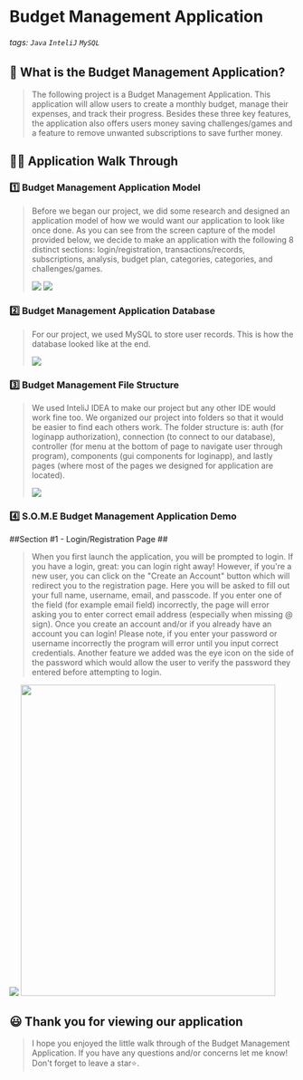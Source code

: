# Budget Management Application

###### tags: `Java` `InteliJ` `MySQL`

## 📝 What is the Budget Management Application?
> The following project is a Budget Management Application. This application will allow users to create a monthly budget, manage their expenses, and track their progress.
> Besides these three key features, the application also offers users money saving challenges/games and a feature to remove unwanted subscriptions to save further money. 

## 👩‍🏫 Application Walk Through
### 1️⃣ Budget Management Application Model ###
> Before we began our project, we did some research and designed an application model of how we would want our application to look like once done. As you can see from the screen capture of the model provided below, we decide to make an application with the following 8 distinct sections: login/registration, transactions/records, subscriptions, analysis, budget plan, categories, categories, and challenges/games.
> 
>![](https://github.com/user-attachments/assets/dfcb2c65-09f4-4715-8892-aca617935690)
>![](https://github.com/user-attachments/assets/0b1e5a7a-64a3-407c-b11b-a8de0304ac68)
>
> 
### 2️⃣ Budget Management Application Database ###
> For our project, we used MySQL to store user records. This is how the database looked like at the end.
> 
>![](https://github.com/user-attachments/assets/9fd862b2-9bf4-4cb0-8d83-cdfa92245f1b)
>
> 
### 3️⃣ Budget Management File Structure ###
> We used InteliJ IDEA to make our project but any other IDE would work fine too.
> We organized our project into folders so that it would be easier to find each others work. The folder structure is: auth (for loginapp authorization), connection (to connect to our database), controller (for menu at the bottom of page to navigate user through program), components (gui components for loginapp), and lastly pages (where most of the pages we designed for application are located).
> 
>![](https://github.com/user-attachments/assets/e31eaea0-a95f-404b-bf2a-abc2ca0516c0)
>
> 
### 4️⃣ S.O.M.E Budget Management Application Demo ###
>
##Section #1 - Login/Registration Page ##
>When you first launch the application, you will be prompted to login. If you have a login, great: you can login right away! However, if you're a new user, you can click on the "Create an Account" button which will redirect you to the registration page. Here you will be asked to fill out your full name, username, email, and passcode. If you enter one of the field (for example email field) incorrectly, the page will error asking you to enter correct email address (especially when missing @ sign). Once you create an account and/or if you already have an account you can login! Please note, if you enter your password or username incorrectly the program will error until you input correct credentials. Another feature we added was the eye icon on the side of the password which would allow the user to verify the password they entered before attempting to login.
>
<tr>
    <td><img src="https://github.com/user-attachments/assets/85781922-f059-4dc8-9959-56dc4e0b6943"/></td>
    <td><img src="https://github.com/user-attachments/assets/b73046ad-fd85-4df1-af59-026e18c47c57" width="450" height="550"/></td>
</tr>




 

## 😃 Thank you for viewing our application ##
> I hope you enjoyed the little walk through of the Budget Management Application. If you have any questions and/or concerns let me know! Don't forget to leave a star⭐️.
